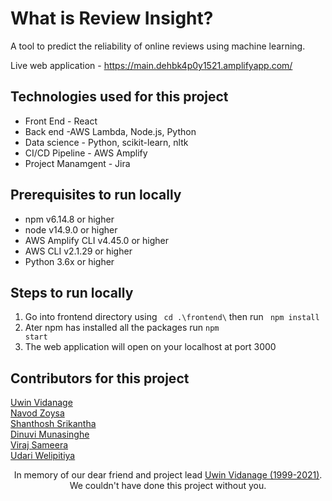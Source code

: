 What is Review Insight?
=======================

A tool to predict the reliability of online reviews using machine learning.

Live web application - https://main.dehbk4p0y1521.amplifyapp.com/

Technologies used for this project
----------------------------------

  - Front End - React 
  - Back end -AWS Lambda, Node.js, Python
  - Data science - Python, scikit-learn, nltk
  - CI/CD Pipeline - AWS Amplify
  - Project Manamgent - Jira
  
Prerequisites to run locally
----------------------------

 - npm v6.14.8 or higher
 - node v14.9.0 or higher
 - AWS Amplify CLI v4.45.0 or higher
 - AWS CLI v2.1.29 or higher
 - Python 3.6x or higher
 
Steps to run locally
--------------------

1. Go into frontend directory using <code> cd .\frontend\\</code> then run <code> npm install </code>
2. Ater npm has installed all the packages run <code>npm start</code>
3. The web application will open on your localhost at port 3000

Contributors for this project
-----------------------------

[Uwin Vidanage](https://github.com/uwin) <br>
[Navod Zoysa](https://github.com/navodzoysa) <br>
[Shanthosh Srikantha](https://github.com/ShanthoshSrikantha) <br>
[Dinuvi Munasinghe](https://github.com/dinuviMunasinghe) <br>
[Viraj Sameera](https://github.com/virajprofile) <br>
[Udari Welipitiya](https://github.com/udariwelipitiya) <br>

<p align = "center">In memory of our dear friend and project lead <a href="https://github.com/uwin">Uwin Vidanage (1999-2021)</a>. <br>We couldn't have done this project without you.</p>
